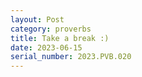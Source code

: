 ```yaml
---
layout: Post
category: proverbs
title: Take a break :)
date: 2023-06-15
serial_number: 2023.PVB.020
---
```

